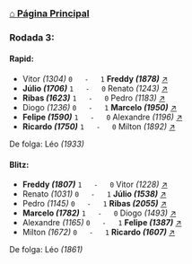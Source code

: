 ### [⌂ Página Principal](https://grupo-de-xadrez.github.io/)

### Rodada 3:

#### Rapid:

* Vitor *(1304)* `0   -   1` **Freddy *(1878)*** [↗](https://www.lichess.org/mPoMdB5X) 
* **Júlio *(1706)*** `1   -   0` Renato *(1243)* [↗](https://www.lichess.org/UoTKilWT) 
* **Ribas *(1623)*** `1   -   0` Pedro *(1183)* [↗](https://www.lichess.org/rwRiLi0u) 
* Diogo *(1236)* `0   -   1` **Marcelo *(1950)*** [↗](https://www.lichess.org/iTEYyYuH) 
* **Felipe *(1590)*** `1   -   0` Alexandre *(1196)* [↗](https://www.lichess.org/AjfNFS7V) 
* **Ricardo *(1750)*** `1   -   0` Milton *(1892)* [↗](https://www.lichess.org/ONIds6vg) 

De folga: Léo *(1933)*

#### Blitz:

* **Freddy *(1807)*** `1   -   0` Vitor *(1228)* [↗](https://www.lichess.org/2NkAyca4) 
* Renato *(1031)* `0   -   1` **Júlio *(1538)*** [↗](https://www.lichess.org/sGYNFcf4) 
* Pedro *(1145)* `0   -   1` **Ribas *(2055)*** [↗](https://www.lichess.org/XPb1HyYk) 
* **Marcelo *(1782)*** `1   -   0` Diogo *(1493)* [↗](https://www.lichess.org/5TFXe391) 
* Alexandre *(1165)* `0   -   1` **Felipe *(1387)*** [↗](https://www.lichess.org/Ph54JBSv) 
* Milton *(1672)* `0   -   1` **Ricardo *(1607)*** [↗](https://www.lichess.org/fWgQh4gz) 

De folga: Léo *(1861)*

